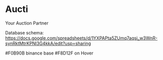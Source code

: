 # Aucti
Your Auction Partner

Database schema: https://docs.google.com/spreadsheets/d/1YXPAPta5ZUmq7aqsi_w3WnR-synRktMtrKPNl3G4kkA/edit?usp=sharing


#F0B90B   binance base
#F8D12F on Hover
